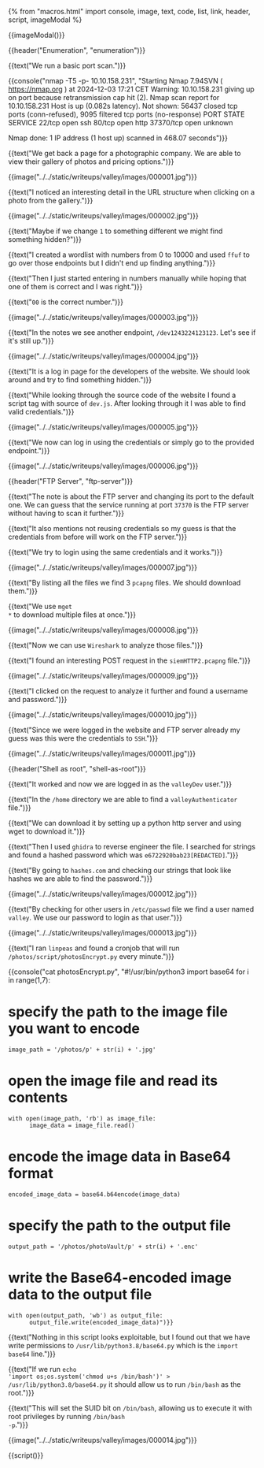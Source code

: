 {% from "macros.html" import console, image, text, code, list, link, header, script, imageModal %}

{{imageModal()}}

{{header("Enumeration", "enumeration")}}

{{text("We run a basic port scan.")}}

{{console("nmap -T5 -p- 10.10.158.231", "Starting Nmap 7.94SVN ( https://nmap.org ) at 2024-12-03 17:21 CET
Warning: 10.10.158.231 giving up on port because retransmission cap hit (2).
Nmap scan report for 10.10.158.231
Host is up (0.082s latency).
Not shown: 56437 closed tcp ports (conn-refused), 9095 filtered tcp ports (no-response)
PORT      STATE SERVICE
22/tcp    open  ssh
80/tcp    open  http
37370/tcp open  unknown

Nmap done: 1 IP address (1 host up) scanned in 468.07 seconds")}}


{{text("We get back a page for a photographic company. We are able to view their gallery of photos and pricing options.")}}

{{image("../../static/writeups/valley/images/000001.jpg")}}

{{text("I noticed an interesting detail in the URL structure when clicking on a photo from the gallery.")}}

{{image("../../static/writeups/valley/images/000002.jpg")}}

{{text("Maybe if we change <code class='bg-gray-300 rounded-md px-1 dark:bg-neutral-700'>1</code> to something different we might find something hidden?")}}

{{text("I created a wordlist with numbers from 0 to 10000 and used <code class='bg-gray-300 rounded-md px-1 dark:bg-neutral-700'>ffuf</code> to go over those endpoints but I didn't end up finding anything.")}}

{{text("Then I just started entering in numbers manually while hoping that one of them is correct and I was right.")}}

{{text("<code class='bg-gray-300 rounded-md px-1 dark:bg-neutral-700'>00</code> is the correct number.")}}

{{image("../../static/writeups/valley/images/000003.jpg")}}

{{text("In the notes we see another endpoint, <code class='bg-gray-300 rounded-md px-1 dark:bg-neutral-700'>/dev1243224123123</code>. Let's see if it's still up.")}}

{{image("../../static/writeups/valley/images/000004.jpg")}}

{{text("It is a log in page for the developers of the website. We should look around and try to find something hidden.")}}

{{text("While looking through the source code of the website I found a script tag with source of <code class='bg-gray-300 rounded-md px-1 dark:bg-neutral-700'>dev.js</code>. After looking through it I was able to find valid credentials.")}}

{{image("../../static/writeups/valley/images/000005.jpg")}}

{{text("We now can log in using the credentials or simply go to the provided endpoint.")}}

{{image("../../static/writeups/valley/images/000006.jpg")}}

{{header("FTP Server", "ftp-server")}}

{{text("The note is about the FTP server and changing its port to the default one. We can guess that the service running at port <code class='bg-gray-300 rounded-md px-1 dark:bg-neutral-700'>37370</code> is the FTP server without having to scan it further.")}}

{{text("It also mentions not reusing credentials so my guess is that the credentials from before will work on the FTP server.")}}

{{text("We try to login using the same credentials and it works.")}}

{{image("../../static/writeups/valley/images/000007.jpg")}}

{{text("By listing all the files we find 3 <code class='bg-gray-300 rounded-md px-1 dark:bg-neutral-700'>pcapng</code> files. We should download them.")}}

{{text("We use <code class='bg-gray-300 rounded-md px-1 dark:bg-neutral-700'>mget *</code> to download multiple files at once.")}}

{{image("../../static/writeups/valley/images/000008.jpg")}}

{{text("Now we can use <code class='bg-gray-300 rounded-md px-1 dark:bg-neutral-700'>Wireshark</code> to analyze those files.")}}

{{text("I found an interesting POST request in the <code class='bg-gray-300 rounded-md px-1 dark:bg-neutral-700'>siemHTTP2.pcapng</code> file.")}}

{{image("../../static/writeups/valley/images/000009.jpg")}}

{{text("I clicked on the request to analyze it further and found a username and password.")}}

{{image("../../static/writeups/valley/images/000010.jpg")}}

{{text("Since we were logged in the website and FTP server already my guess was this were the credentials to <code class='bg-gray-300 rounded-md px-1 dark:bg-neutral-700'>SSH</code>.")}}

{{image("../../static/writeups/valley/images/000011.jpg")}}

{{header("Shell as root", "shell-as-root")}}

{{text("It worked and now we are logged in as the <code class='bg-gray-300 rounded-md px-1 dark:bg-neutral-700'>valleyDev</code> user.")}}

{{text("In the <code class='bg-gray-300 rounded-md px-1 dark:bg-neutral-700'>/home</code> directory we are able to find a <code class='bg-gray-300 rounded-md px-1 dark:bg-neutral-700'>valleyAuthenticator</code> file.")}}

{{text("We can download it by setting up a python http server and using wget to download it.")}}

{{text("Then I used <code class='bg-gray-300 rounded-md px-1 dark:bg-neutral-700'>ghidra</code> to reverse engineer the file. I searched for strings and found a hashed password which was <code class='bg-gray-300 rounded-md px-1 dark:bg-neutral-700'>e6722920bab23[REDACTED]</code>.")}}

{{text("By going to <code class='bg-gray-300 rounded-md px-1 dark:bg-neutral-700'>hashes.com</code> and checking our strings that look like hashes we are able to find the password.")}}

{{image("../../static/writeups/valley/images/000012.jpg")}}

{{text("By checking for other users in <code class='bg-gray-300 rounded-md px-1 dark:bg-neutral-700'>/etc/passwd</code> file we find a user named <code class='bg-gray-300 rounded-md px-1 dark:bg-neutral-700'>valley</code>. We use our password to login as that user.")}}

{{image("../../static/writeups/valley/images/000013.jpg")}}

{{text("I ran <code class='bg-gray-300 rounded-md px-1 dark:bg-neutral-700'>linpeas</code> and found a cronjob that will run <code class='bg-gray-300 rounded-md px-1 dark:bg-neutral-700'>/photos/script/photosEncrypt.py</code> every minute.")}}

{{console("cat photosEncrypt.py", "#!/usr/bin/python3
import base64
for i in range(1,7):
# specify the path to the image file you want to encode
	image_path = '/photos/p' + str(i) + '.jpg'

# open the image file and read its contents
	with open(image_path, 'rb') as image_file:
          image_data = image_file.read()

# encode the image data in Base64 format
	encoded_image_data = base64.b64encode(image_data)

# specify the path to the output file
	output_path = '/photos/photoVault/p' + str(i) + '.enc'

# write the Base64-encoded image data to the output file
	with open(output_path, 'wb') as output_file:
    	  output_file.write(encoded_image_data)")}}

{{text("Nothing in this script looks exploitable, but I found out that we have write permissions to <code class='bg-gray-300 rounded-md px-1 dark:bg-neutral-700'>/usr/lib/python3.8/base64.py</code> which is the <code class='bg-gray-300 rounded-md px-1 dark:bg-neutral-700'>import base64</code> line.")}}

{{text("If we run <code class='bg-gray-300 rounded-md px-1 dark:bg-neutral-700'>echo 'import os;os.system('chmod u+s /bin/bash')' > /usr/lib/python3.8/base64.py</code> it should allow us to run <code class='bg-gray-300 rounded-md px-1 dark:bg-neutral-700'>/bin/bash</code> as the root.")}}

{{text("This will set the SUID bit on <code class='bg-gray-300 rounded-md px-1 dark:bg-neutral-700'>/bin/bash</code>, allowing us to execute it with root privileges by running <code class='bg-gray-300 rounded-md px-1 dark:bg-neutral-700'>/bin/bash -p</code>.")}}

{{image("../../static/writeups/valley/images/000014.jpg")}}

{{script()}}

